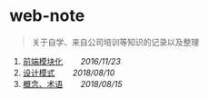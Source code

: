 # web-note
> 关于自学、来自公司培训等知识的记录以及整理
1. [前端模块化](前端模块化.md)&nbsp;&nbsp;&nbsp;&nbsp;&nbsp;&nbsp;&nbsp;&nbsp;*2016/11/23*
2. [设计模式](设计模式.md)&nbsp;&nbsp;&nbsp;&nbsp;&nbsp;&nbsp;&nbsp;&nbsp;*2018/08/10*
3. [概念、术语](概念、术语记录.md)&nbsp;&nbsp;&nbsp;&nbsp;&nbsp;&nbsp;&nbsp;&nbsp;*2018/08/15*